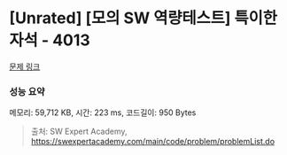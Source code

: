 # [Unrated] [모의 SW 역량테스트] 특이한 자석 - 4013 

[문제 링크](https://swexpertacademy.com/main/code/problem/problemDetail.do?contestProbId=AWIeV9sKkcoDFAVH) 

### 성능 요약

메모리: 59,712 KB, 시간: 223 ms, 코드길이: 950 Bytes



> 출처: SW Expert Academy, https://swexpertacademy.com/main/code/problem/problemList.do